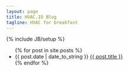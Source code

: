 ```yaml
---
layout: page
title: HVAC.IO Blog
tagline: HVAC for breakfast
---
```

{% include JB/setup %}

<ul class="posts">
  {% for post in site.posts %}
    <li><span>{{ post.date | date_to_string }}</span> <a href="{{ BASE_PATH }}{{ post.url }}">{{ post.title }}</a></li>
  {% endfor %}
</ul>
